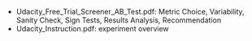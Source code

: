 - Udacity_Free_Trial_Screener_AB_Test.pdf: Metric Choice, Variability, Sanity Check, Sign Tests, Results Analysis, Recommendation 
- Udacity_Instruction.pdf: experiment overview
